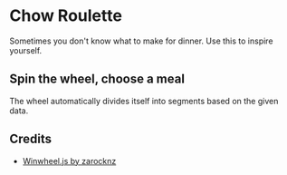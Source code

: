 # Chow Roulette

Sometimes you don't know what to make for dinner. Use this to inspire yourself.

## Spin the wheel, choose a meal

The wheel automatically divides itself into segments based on the given data.

## Credits
- [Winwheel.js by zarocknz](https://github.com/zarocknz/javascript-winwheel)